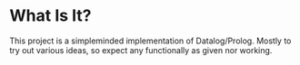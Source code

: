 What Is It?
===========

This project is a simpleminded implementation of Datalog/Prolog. Mostly to try out various ideas, so expect any functionally as given nor working. 